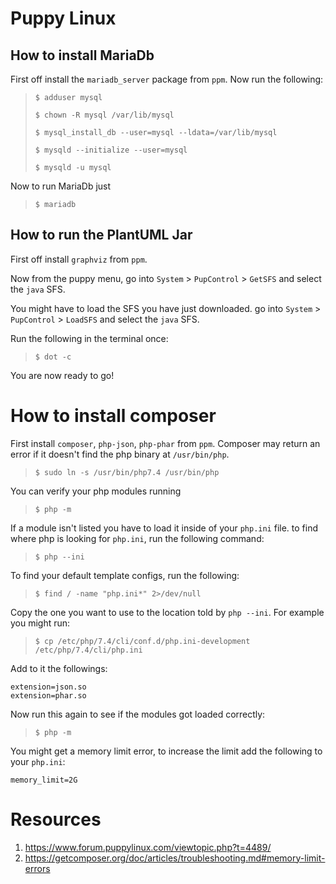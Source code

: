 # Puppy Linux

## How to install MariaDb
First off install the `mariadb_server` package from `ppm`.
Now run the following:
>```
> $ adduser mysql
>```
>```
> $ chown -R mysql /var/lib/mysql
>```
>```
> $ mysql_install_db --user=mysql --ldata=/var/lib/mysql
>```
>```
> $ mysqld --initialize --user=mysql
>```
>```
> $ mysqld -u mysql
>```

Now to run MariaDb just
>```
> $ mariadb
>```

## How to run the PlantUML Jar
First off install `graphviz` from `ppm`.

Now from the puppy menu, go into `System` > `PupControl` > `GetSFS`
and select the `java` SFS.

You might have to load the SFS you have just downloaded.
go into `System` > `PupControl` > `LoadSFS`
and select the `java` SFS.

Run the following in the terminal once:
>```
> $ dot -c
>```

You are now ready to go!

# How to install composer
First install `composer`, `php-json`, `php-phar` from `ppm`.
Composer may return an error if it doesn't find the php binary at `/usr/bin/php`.
> ```
> $ sudo ln -s /usr/bin/php7.4 /usr/bin/php
> ```

You can verify your php modules running
> ```
> $ php -m
> ```

If a module isn't listed you have to load it inside of your `php.ini` file.
to find where php is looking for `php.ini`, run the following command:

> ```
> $ php --ini
> ```

To find your default template configs, run the following:
> ```
> $ find / -name "php.ini*" 2>/dev/null
> ```

Copy the one you want to use to the location told by `php --ini`.
For example you might run:
> ```
> $ cp /etc/php/7.4/cli/conf.d/php.ini-development /etc/php/7.4/cli/php.ini
> ```

Add to it the followings:
```
extension=json.so
extension=phar.so
```

Now run this again to see if the modules got loaded correctly:
> ```
> $ php -m
> ```

You might get a memory limit error, to increase the limit add the following
to your `php.ini`:
```
memory_limit=2G
```
# Resources
1. <https://www.forum.puppylinux.com/viewtopic.php?t=4489/>
2. <https://getcomposer.org/doc/articles/troubleshooting.md#memory-limit-errors>

